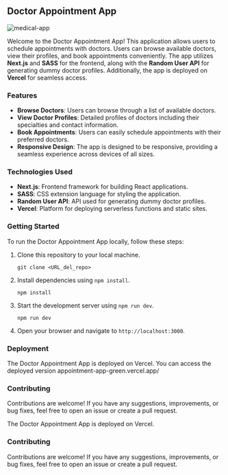 ## Doctor Appointment App
![medical-app](https://github.com/FedericaI7/appointment-app/assets/125682865/fc8a0d80-1cf0-4eae-89d6-415861df0484)




Welcome to the Doctor Appointment App! This application allows users to schedule appointments with doctors. Users can browse available doctors, view their profiles, and book appointments conveniently. The app utilizes **Next.js** and **SASS** for the frontend, along with the **Random User API** for generating dummy doctor profiles. Additionally, the app is deployed on **Vercel** for seamless access.

### Features

- **Browse Doctors**: Users can browse through a list of available doctors.
- **View Doctor Profiles**: Detailed profiles of doctors including their specialties and contact information.
- **Book Appointments**: Users can easily schedule appointments with their preferred doctors.
- **Responsive Design**: The app is designed to be responsive, providing a seamless experience across devices of all sizes.

### Technologies Used

- **Next.js**: Frontend framework for building React applications.
- **SASS**: CSS extension language for styling the application.
- **Random User API**: API used for generating dummy doctor profiles.
- **Vercel**: Platform for deploying serverless functions and static sites.

### Getting Started

To run the Doctor Appointment App locally, follow these steps:

1. Clone this repository to your local machine.
    ```
    git clone <URL_del_repo>
    ```

2. Install dependencies using `npm install`.
    ```
    npm install
    ```

3. Start the development server using `npm run dev`.
    ```
    npm run dev
    ```

4. Open your browser and navigate to `http://localhost:3000`.

### Deployment

The Doctor Appointment App is deployed on Vercel. You can access the deployed version appointment-app-green.vercel.app/

### Contributing

Contributions are welcome! If you have any suggestions, improvements, or bug fixes, feel free to open an issue or create a pull request.

The Doctor Appointment App is deployed on Vercel.

### Contributing

Contributions are welcome! If you have any suggestions, improvements, or bug fixes, feel free to open an issue or create a pull request.
